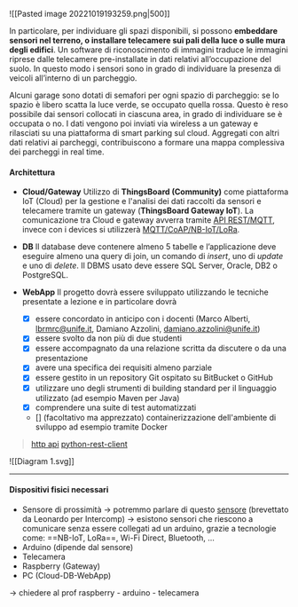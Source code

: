 ![[Pasted image 20221019193259.png|500]]

In particolare, per individuare gli spazi disponibili, si possono **embeddare sensori nel terreno, o installare telecamere sui pali della luce o sulle mura degli edifici**. Un software di riconoscimento di immagini traduce le immagini riprese dalle telecamere pre-installate in dati relativi all’occupazione del suolo. In questo modo i sensori sono in grado di individuare la presenza di veicoli all’interno di un parcheggio.

Alcuni garage sono dotati di semafori per ogni spazio di parcheggio: se lo spazio è libero scatta la luce verde, se occupato quella rossa. Questo è reso possibile dai sensori collocati in ciascuna area, in grado di individuare se è occupata o no. I dati vengono poi inviati via wireless a un gateway e rilasciati su una piattaforma di smart parking sul cloud. Aggregati con altri dati relativi ai parcheggi, contribuiscono a formare una mappa complessiva dei parcheggi in real time.

#### Architettura
- **Cloud/Gateway** 
	Utilizzo di **ThingsBoard (Community)** come piattaforma IoT (Cloud) per la gestione e l'analisi dei dati raccolti da sensori e telecamere tramite un gateway (**ThingsBoard Gateway IoT**).
	La comunicazione tra Cloud e gateway avverra tramite <u>API REST/MQTT</u>, invece con i devices si utilizzerà <u>MQTT/CoAP/NB-IoT/LoRa</u>.

- **DB** 
	Il database deve contenere almeno 5 tabelle e l’applicazione deve eseguire almeno una query di join, un comando di *insert*, uno di *update* e uno di *delete*. Il DBMS usato deve essere SQL Server, Oracle, DB2 o PostgreSQL. 

-  **WebApp**
	Il progetto dovrà essere sviluppato utilizzando le tecniche presentate a lezione e in particolare dovrà
	- [x] essere concordato in anticipo con i docenti (Marco Alberti, lbrmrc@unife.it, Damiano Azzolini, damiano.azzolini@unife.it)
	- [x] essere svolto da non più di due studenti
	- [x] essere accompagnato da una relazione scritta da discutere o da una presentazione
	- [x] avere una specifica dei requisiti almeno parziale
	- [x] essere gestito in un repository Git ospitato su BitBucket o GitHub
	- [x] utilizzare uno degli strumenti di building standard per il linguaggio utilizzato (ad esempio Maven per Java)
	- [x] comprendere una suite di test automatizzati
	- [] (facoltativo ma apprezzato) containerizzazione dell'ambiente di sviluppo ad esempio tramite Docker
>[http api](https://thingsboard.io/docs/reference/http-api/)
>[python-rest-client](https://thingsboard.io/docs/reference/python-rest-client/)


![[Diagram 1.svg]]

----
#### Dispositivi fisici necessari
- Sensore di prossimità
	-> potremmo parlare di questo [sensore](https://smartparkingsystems.com/sensore/) (brevettato da Leonardo per Intercomp)
	-> esistono sensori che riescono a comunicare senza essere collegati ad un arduino, grazie a tecnologie come: ==NB-IoT, LoRa==, Wi-Fi Direct, Bluetooth, ...
- Arduino (dipende dal sensore)
- Telecamera
- Raspberry (Gateway)
- PC (Cloud-DB-WebApp)

-> chiedere al prof raspberry - arduino - telecamera

